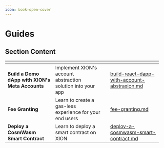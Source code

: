 ```yaml
---
icon: book-open-cover
---
```


# Guides

## Section Content

<table data-view="cards"><thead><tr><th></th><th></th><th></th><th data-hidden data-card-target data-type="content-ref"></th></tr></thead><tbody><tr><td><strong>Build a Demo dApp with XION's Meta Accounts</strong></td><td>Implement XION's account abstraction solution into your app</td><td></td><td><a href="build-react-dapp-with-account-abstraxion.md">build-react-dapp-with-account-abstraxion.md</a></td></tr><tr><td><strong>Fee Granting</strong></td><td>Learn to create a gas-less experience for your end users</td><td></td><td><a href="fee-granting.md">fee-granting.md</a></td></tr><tr><td><strong>Deploy a CosmWasm Smart Contract</strong></td><td>Learn to deploy a smart contract on XION</td><td></td><td><a href="deploy-a-cosmwasm-smart-contract.md">deploy-a-cosmwasm-smart-contract.md</a></td></tr></tbody></table>
